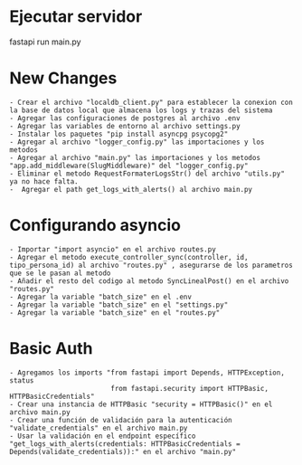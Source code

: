 # Ejecutar servidor
fastapi run main.py

# New Changes
    - Crear el archivo "localdb_client.py" para establecer la conexion con la base de datos local que almacena los logs y trazas del sistema
    - Agregar las configuraciones de postgres al archivo .env
    - Agregar las variables de entorno al archivo settings.py 
    - Instalar los paquetes "pip install asyncpg psycopg2"
    - Agregar al archivo "logger_config.py" las importaciones y los metodos 
    - Agregar al archivo "main.py" las importaciones y los metodos "app.add_middleware(SlugMiddleware)" del "logger_config.py"
    - Eliminar el metodo RequestFormaterLogsStr() del archivo "utils.py" ya no hace falta.
    -  Agregar el path get_logs_with_alerts() al archivo main.py

# Configurando asyncio
    - Importar "import asyncio" en el archivo routes.py
    - Agregar el metodo execute_controller_sync(controller, id, tipo_persona_id) al archivo "routes.py" , asegurarse de los parametros que se le pasan al metodo
    - Añadir el resto del codigo al metodo SyncLinealPost() en el archivo "routes.py"
    - Agregar la variable "batch_size" en el .env
    - Agregar la variable "batch_size" en el "settings.py"
    - Agregar la variable "batch_size" en el "routes.py"

# Basic Auth
    - Agregamos los imports "from fastapi import Depends, HTTPException, status
                             from fastapi.security import HTTPBasic, HTTPBasicCredentials"
    - Crear una instancia de HTTPBasic "security = HTTPBasic()" en el archivo main.py
    - Crear una función de validación para la autenticación "validate_credentials" en el archivo main.py
    - Usar la validación en el endpoint específico "get_logs_with_alerts(credentials: HTTPBasicCredentials = Depends(validate_credentials)):" en el archivo "main.py"
